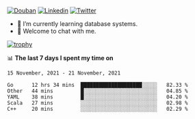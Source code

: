 
<p align="left">
<a href="https://www.douban.com/people/ixxchan"><img src="https://img.shields.io/badge/@ixxchan-007722?style=flat&logo=Douban&logoColor=white" alt="Douban" /></a> 
<a href="https://www.linkedin.com/in/xxchan/?locale=en_US"><img src="https://img.shields.io/badge/@xxchan-0073b1?style=flat&logo=LinkedIn&logoColor=white" alt="Linkedin" /></a> 
<a href="https://twitter.com/yayale_umi"><img src="https://img.shields.io/badge/@yayale__umi-1DA1F2?style=flat&logo=Twitter&logoColor=white" alt="Twitter"/></a>
</p>

- 🌱 I’m currently learning database systems.
- 💬 Welcome to chat with me.


[![trophy](https://github-profile-trophy.vercel.app/?username=xxchan&theme=flat&column=7)](https://github.com/xxchan)


📊 **The last 7 days I spent my time on** 

<!--START_SECTION:waka-->
```text
15 November, 2021 - 21 November, 2021

Go      12 hrs 34 mins  ████████████████████░░░░░   82.33 % 
Other   44 mins         █░░░░░░░░░░░░░░░░░░░░░░░░   04.85 % 
YAML    38 mins         █░░░░░░░░░░░░░░░░░░░░░░░░   04.20 % 
Scala   27 mins         ░░░░░░░░░░░░░░░░░░░░░░░░░   02.98 % 
C++     20 mins         ░░░░░░░░░░░░░░░░░░░░░░░░░   02.29 %
```
<!--END_SECTION:waka-->

<!--
**xxchan/xxchan** is a ✨ _special_ ✨ repository because its `README.md` (this file) appears on your GitHub profile.

Here are some ideas to get you started:

- 🔭 I’m currently working on ...
- 🌱 I’m currently learning ...
- 👯 I’m looking to collaborate on ...
- 🤔 I’m looking for help with ...
- 💬 Ask me about ...
- 📫 How to reach me: ...
- 😄 Pronouns: ...
- ⚡ Fun fact: ...
-->
